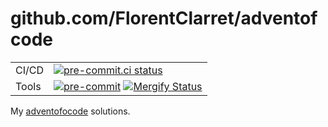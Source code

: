 # github.com/FlorentClarret/adventofcode

|       |                                                                                                         |
| ----- | ------------------------------------------------------------------------------------------------------- |
| CI/CD | [![pre-commit.ci status][pre-commit-ci-badge]][pre-commit-ci-result]                                    |
| Tools | [![pre-commit][pre-commit-badge]][pre-commit-badge] [![Mergify Status][mergify-badge]][mergify-website] |

My [adventofocode][adventofcode-website] solutions.

[adventofcode-website]: https://adventofcode.com/
[mergify-website]: https://mergify.com
[mergify-badge]: https://img.shields.io/endpoint.svg?url=https://api.mergify.com/v1/badges/FlorentClarret/adventofcode&style=flat
[pre-commit-ci-badge]: https://results.pre-commit.ci/badge/github/FlorentClarret/adventofcode/main.svg
[pre-commit-ci-result]: https://results.pre-commit.ci/latest/github/FlorentClarret/adventofcode/main
[pre-commit-badge]: https://img.shields.io/badge/pre--commit-enabled-brightgreen?logo=pre-commit
